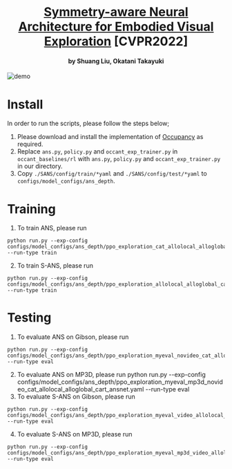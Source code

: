 <h1 align="center">
<a href="https://openaccess.thecvf.com/content/CVPR2022/papers/Liu_Symmetry-Aware_Neural_Architecture_for_Embodied_Visual_Exploration_CVPR_2022_paper.pdf">Symmetry-aware Neural Architecture for Embodied Visual Exploration</a> [CVPR2022] </h1>
<h4 align="center">by Shuang Liu, Okatani Takayuki</h4>

![demo](assets/mosquito.gif=800x200) 
# Install
In order to run the scripts, please follow the steps below;
1. Please download and install the implementation of [Occupancy](https://github.com/facebookresearch/OccupancyAnticipation) as required.
2. Replace `ans.py`, `policy.py` and `occant_exp_trainer.py` in `occant_baselines/rl` with `ans.py`, `policy.py` and `occant_exp_trainer.py` in our directory.
3. Copy `./SANS/config/train/*yaml` and `./SANS/config/test/*yaml` to `configs/model_configs/ans_depth`.

# Training
1. To train ANS, please run 
```
python run.py --exp-config configs/model_configs/ans_depth/ppo_exploration_cat_allolocal_alloglobal_cart_ansnet.yaml --run-type train
```
2. To train S-ANS, please run 
```
python run.py --exp-config configs/model_configs/ans_depth/ppo_exploration_allolocal_alloglobal_cart_ansnetexact_shareconv_rllocal__actorBP_criticBPGPP.yaml --run-type train
```
# Testing
1. To evaluate ANS on Gibson, please run
```
python run.py --exp-config configs/model_configs/ans_depth/ppo_exploration_myeval_novideo_cat_allolocal_alloglobal_cart_ansnet.yaml --run-type eval
```
2. To evaluate ANS on MP3D, please run
python run.py --exp-config configs/model_configs/ans_depth/ppo_exploration_myeval_mp3d_novideo_cat_allolocal_alloglobal_cart_ansnet.yaml --run-type eval
3. To evaluate S-ANS on Gibson, please run
```
python run.py --exp-config configs/model_configs/ans_depth/ppo_exploration_myeval_video_allolocal_alloglobal_cart_ansnetexact_shareconv_rllocal__actorBP_criticBPGPP.yaml --run-type eval
```
4. To evaluate S-ANS on MP3D, please run
```
python run.py --exp-config configs/model_configs/ans_depth/ppo_exploration_myeval_mp3d_video_allolocal_alloglobal_cart_ansnetexact_shareconv_rllocal__actorBP_criticBPGPP.yaml --run-type eval
```
